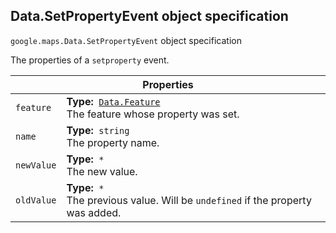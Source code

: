 <h2 id="Data.SetPropertyEvent"> Data.SetPropertyEvent object specification </h2><p>
<code><span itemprop="path">google.maps</span>.<span itemprop="name">Data.SetPropertyEvent</span></code>
object specification
</p><p>The properties of a <code>setproperty</code> event.</p><div class="devsite-table-wrapper"><table class="properties responsive" summary="interface Data.SetPropertyEvent - Properties">
<thead>
<tr><th colspan="2">Properties</th>
</tr></thead>
<tbody>
<tr>
<td><code><span>feature</span></code></td>
<td><div><strong>Type:</strong>&nbsp; <code><a href="https://github.com/amenadiel/google-maps-documentation/blob/master/docs/Data.Feature.md">Data.Feature</a></code></div>
<div class="desc">The feature whose property was set.</div></td>
</tr>
<tr>
<td><code><span>name</span></code></td>
<td><div><strong>Type:</strong>&nbsp; <code>string</code></div>
<div class="desc">The property name.</div></td>
</tr>
<tr>
<td><code><span>newValue</span></code></td>
<td><div><strong>Type:</strong>&nbsp; <code>*</code></div>
<div class="desc">The new value.</div></td>
</tr>
<tr>
<td><code><span>oldValue</span></code></td>
<td><div><strong>Type:</strong>&nbsp; <code>*</code></div>
<div class="desc">The previous value. Will be <code>undefined</code> if the property was added.</div></td>
</tr>
</tbody>
</table></div>